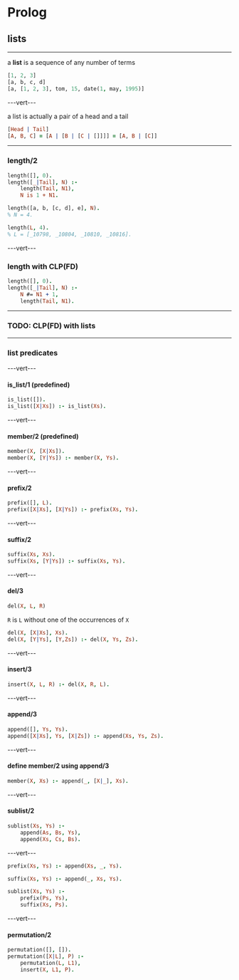 # Prolog

## lists

---

a **list** is a sequence of any number of terms

```prolog
[1, 2, 3]
[a, b, c, d]
[a, [1, 2, 3], tom, 15, date(1, may, 1995)]
```

---vert---

a list is actually a pair of a head and a tail

```prolog
[Head | Tail]
[A, B, C] = [A | [B | [C | []]]] = [A, B | [C]]
```

---

### length/2

```prolog
length([], 0).
length([_|Tail], N) :-
    length(Tail, N1),
    N is 1 + N1.
```

```prolog
length([a, b, [c, d], e], N).
% N = 4.

length(L, 4).
% L = [_10798, _10804, _10810, _10816].
```

---vert---

### length with CLP(FD)

```prolog
length([], 0).
length([_|Tail], N) :-
    N #= N1 + 1,
    length(Tail, N1).
```

---

### TODO: CLP(FD) with lists

---

### list predicates

---vert---

#### is_list/1 (predefined)

```prolog
is_list([]).
is_list([X|Xs]) :- is_list(Xs).
```

---vert---

#### member/2 (predefined)

```prolog
member(X, [X|Xs]).
member(X, [Y|Ys]) :- member(X, Ys).
```

---vert---

#### prefix/2

```prolog
prefix([], L).
prefix([X|Xs], [X|Ys]) :- prefix(Xs, Ys).
```

---vert---

#### suffix/2

```prolog
suffix(Xs, Xs).
suffix(Xs, [Y|Ys]) :- suffix(Xs, Ys).
```

---vert---

#### del/3

```prolog
del(X, L, R)
```

`R` is `L` without one of the occurrences of `X`

```prolog
del(X, [X|Xs], Xs).
del(X, [Y|Ys], [Y,Zs]) :- del(X, Ys, Zs).
```

---vert---

#### insert/3

```prolog
insert(X, L, R) :- del(X, R, L).
```

---vert---

#### append/3

```prolog
append([], Ys, Ys).
append([X|Xs], Ys, [X|Zs]) :- append(Xs, Ys, Zs).
```

---vert---

#### define member/2 using append/3

```prolog
member(X, Xs) :- append(_, [X|_], Xs).
```

---vert---

#### sublist/2

```prolog
sublist(Xs, Ys) :-
    append(As, Bs, Ys),
    append(Xs, Cs, Bs).
```

---vert---

```prolog
prefix(Xs, Ys) :- append(Xs, _, Ys).

suffix(Xs, Ys) :- append(_, Xs, Ys).

sublist(Xs, Ys) :-
    prefix(Ps, Ys),
    suffix(Xs, Ps).
```

---vert---

#### permutation/2

```prolog
permutation([], []).
permutation([X|L], P) :-
    permutation(L, L1),
    insert(X, L1, P).
```
